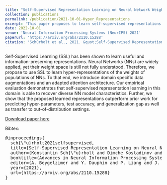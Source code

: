 ```yaml
---
title: "Self-Supervised Representation Learning on Neural Network Weights for Model Characteristic Prediction"
collection: publications
permalink: /publication/2021-10-01-Hyper_Representations
excerpt: 'This paper proposes to learn self-supervised representations of the weights of populations of NN models using novel data augmentations and an adapted transformer architecture.'
date: 2022-10-01
venue: 'Neural Information Processing Systems (NeurIPS) 2021'
paperurl: 'https://arxiv.org/abs/2110.15288'
citation: 'Schürholt et al., 2021. &quot;Self-Supervised Representation Learning on Neural Network Weights for Model Characteristic Prediction.&quot; <i>NeurIPS</i> 2021.'
---
```

Self-Supervised Learning (SSL) has been shown to learn useful and information-preserving representations. Neural Networks (NNs) are widely applied, yet their weight space is still not fully understood. Therefore, we propose to use SSL to learn hyper-representations of the weights of populations of NNs. To that end, we introduce domain specific data augmentations and an adapted attention architecture. Our empirical evaluation demonstrates that self-supervised representation learning in this domain is able to recover diverse NN model characteristics. Further, we show that the proposed learned representations outperform prior work for predicting hyper-parameters, test accuracy, and generalization gap as well as transfer to out-of-distribution settings. 

[Download paper here](https://arxiv.org/abs/2110.15288)

Bibtex:  
<pre>
@inproceedings{
  sch{\"u}rholt2021selfsupervised,  
  title={Self-Supervised Representation Learning on Neural Network Weights for Model Characteristic Prediction},  
  author={Konstantin Sch{\"u}rholt and Dimche Kostadinov and Damian Borth},  
  booktitle={Advances in Neural Information Processing Systems},  
  editor={A. Beygelzimer and Y. Dauphin and P. Liang and J. Wortman Vaughan},  
  year={2021},  
  url={https://arxiv.org/abs/2110.15288}  
}
<pre>